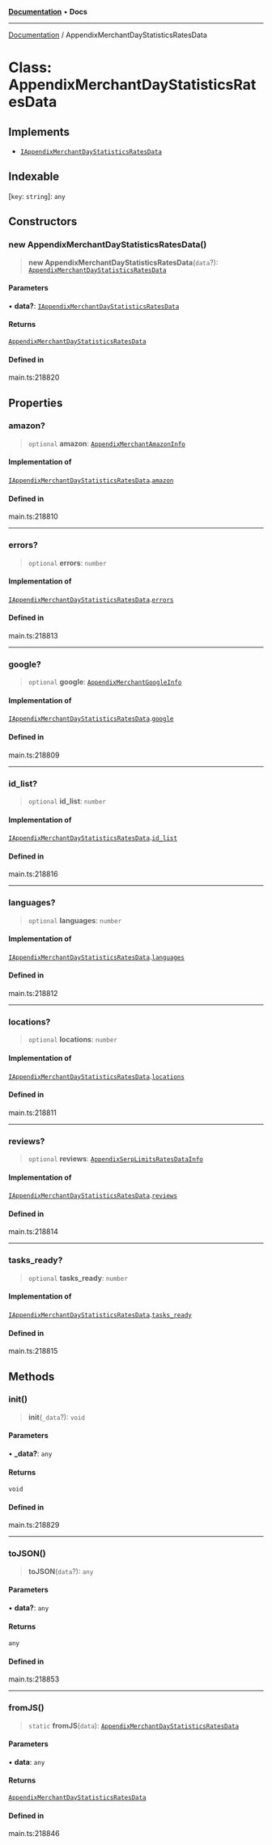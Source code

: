 [**Documentation**](../README.md) • **Docs**

***

[Documentation](../globals.md) / AppendixMerchantDayStatisticsRatesData

# Class: AppendixMerchantDayStatisticsRatesData

## Implements

- [`IAppendixMerchantDayStatisticsRatesData`](../interfaces/IAppendixMerchantDayStatisticsRatesData.md)

## Indexable

 \[`key`: `string`\]: `any`

## Constructors

### new AppendixMerchantDayStatisticsRatesData()

> **new AppendixMerchantDayStatisticsRatesData**(`data`?): [`AppendixMerchantDayStatisticsRatesData`](AppendixMerchantDayStatisticsRatesData.md)

#### Parameters

• **data?**: [`IAppendixMerchantDayStatisticsRatesData`](../interfaces/IAppendixMerchantDayStatisticsRatesData.md)

#### Returns

[`AppendixMerchantDayStatisticsRatesData`](AppendixMerchantDayStatisticsRatesData.md)

#### Defined in

main.ts:218820

## Properties

### amazon?

> `optional` **amazon**: [`AppendixMerchantAmazonInfo`](AppendixMerchantAmazonInfo.md)

#### Implementation of

[`IAppendixMerchantDayStatisticsRatesData`](../interfaces/IAppendixMerchantDayStatisticsRatesData.md).[`amazon`](../interfaces/IAppendixMerchantDayStatisticsRatesData.md#amazon)

#### Defined in

main.ts:218810

***

### errors?

> `optional` **errors**: `number`

#### Implementation of

[`IAppendixMerchantDayStatisticsRatesData`](../interfaces/IAppendixMerchantDayStatisticsRatesData.md).[`errors`](../interfaces/IAppendixMerchantDayStatisticsRatesData.md#errors)

#### Defined in

main.ts:218813

***

### google?

> `optional` **google**: [`AppendixMerchantGoogleInfo`](AppendixMerchantGoogleInfo.md)

#### Implementation of

[`IAppendixMerchantDayStatisticsRatesData`](../interfaces/IAppendixMerchantDayStatisticsRatesData.md).[`google`](../interfaces/IAppendixMerchantDayStatisticsRatesData.md#google)

#### Defined in

main.ts:218809

***

### id\_list?

> `optional` **id\_list**: `number`

#### Implementation of

[`IAppendixMerchantDayStatisticsRatesData`](../interfaces/IAppendixMerchantDayStatisticsRatesData.md).[`id_list`](../interfaces/IAppendixMerchantDayStatisticsRatesData.md#id_list)

#### Defined in

main.ts:218816

***

### languages?

> `optional` **languages**: `number`

#### Implementation of

[`IAppendixMerchantDayStatisticsRatesData`](../interfaces/IAppendixMerchantDayStatisticsRatesData.md).[`languages`](../interfaces/IAppendixMerchantDayStatisticsRatesData.md#languages)

#### Defined in

main.ts:218812

***

### locations?

> `optional` **locations**: `number`

#### Implementation of

[`IAppendixMerchantDayStatisticsRatesData`](../interfaces/IAppendixMerchantDayStatisticsRatesData.md).[`locations`](../interfaces/IAppendixMerchantDayStatisticsRatesData.md#locations)

#### Defined in

main.ts:218811

***

### reviews?

> `optional` **reviews**: [`AppendixSerpLimitsRatesDataInfo`](AppendixSerpLimitsRatesDataInfo.md)

#### Implementation of

[`IAppendixMerchantDayStatisticsRatesData`](../interfaces/IAppendixMerchantDayStatisticsRatesData.md).[`reviews`](../interfaces/IAppendixMerchantDayStatisticsRatesData.md#reviews)

#### Defined in

main.ts:218814

***

### tasks\_ready?

> `optional` **tasks\_ready**: `number`

#### Implementation of

[`IAppendixMerchantDayStatisticsRatesData`](../interfaces/IAppendixMerchantDayStatisticsRatesData.md).[`tasks_ready`](../interfaces/IAppendixMerchantDayStatisticsRatesData.md#tasks_ready)

#### Defined in

main.ts:218815

## Methods

### init()

> **init**(`_data`?): `void`

#### Parameters

• **\_data?**: `any`

#### Returns

`void`

#### Defined in

main.ts:218829

***

### toJSON()

> **toJSON**(`data`?): `any`

#### Parameters

• **data?**: `any`

#### Returns

`any`

#### Defined in

main.ts:218853

***

### fromJS()

> `static` **fromJS**(`data`): [`AppendixMerchantDayStatisticsRatesData`](AppendixMerchantDayStatisticsRatesData.md)

#### Parameters

• **data**: `any`

#### Returns

[`AppendixMerchantDayStatisticsRatesData`](AppendixMerchantDayStatisticsRatesData.md)

#### Defined in

main.ts:218846

